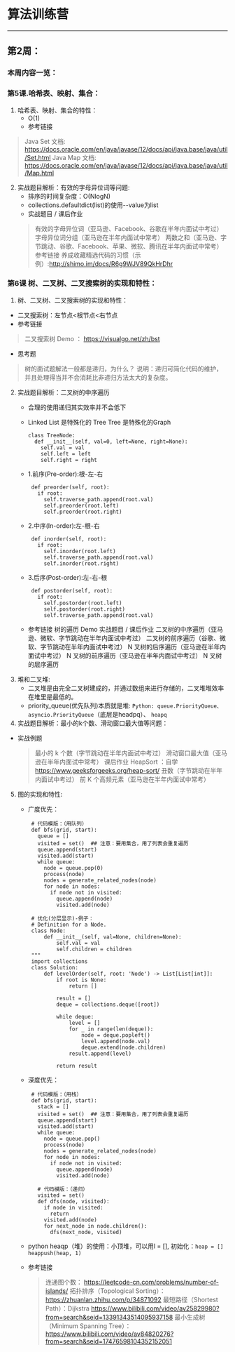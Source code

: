 # 算法训练营
---
## 第2周：
### **本周内容一览：**
### 第5课.哈希表、映射、集合：
1. 哈希表、映射、集合的特性：
   * O(1)
   * 参考链接
  >Java Set 文档: https://docs.oracle.com/en/java/javase/12/docs/api/java.base/java/util/Set.html
  >Java Map 文档: https://docs.oracle.com/en/java/javase/12/docs/api/java.base/java/util/Map.html
2. 实战题目解析：有效的字母异位词等问题:
   * 排序的时间复杂度：O(NlogN)
   * collections.defaultdict(list)的使用--value为list
   * 实战题目 / 课后作业
    >有效的字母异位词（亚马逊、Facebook、谷歌在半年内面试中考过）
    >字母异位词分组（亚马逊在半年内面试中常考）
    >两数之和（亚马逊、字节跳动、谷歌、Facebook、苹果、微软、腾讯在半年内面试中常考）
    >参考链接
    >养成收藏精选代码的习惯（示例）:http://shimo.im/docs/R6g9WJV89QkHrDhr

### 第6课 树、二叉树、二叉搜索树的实现和特性：
1. 树、二叉树、二叉搜索树的实现和特性：
  * 二叉搜索树：左节点<根节点<右节点
  * 参考链接
  >二叉搜索树 Demo ： https://visualgo.net/zh/bst
  * 思考题
  >树的面试题解法一般都是递归，为什么？
  >说明：递归可简化代码的维护，并且处理得当并不会消耗比非递归方法太大的复杂度。

2. 实战题目解析：二叉树的中序遍历
   * 合理的使用递归其实效率并不会低下
   *  Linked List 是特殊化的 Tree Tree 是特殊化的Graph

          class TreeNode:
            def __init__(self, val=0, left=None, right=None):
              self.val = val
              self.left = left
              self.right = right
   * 1.前序(Pre-order):根-左-右 

          def preorder(self, root):
            if root:
              self.traverse_path.append(root.val)
              self.preorder(root.left)
              self.preorder(root.right)
   * 2.中序(In-order):左-根-右 

          def inorder(self, root):
            if root:
              self.inorder(root.left)
              self.traverse_path.append(root.val)
              self.inorder(root.right)
   * 3.后序(Post-order):左-右-根

          def postorder(self, root):
            if root:
              self.postorder(root.left)
              self.postorder(root.right)
              self.traverse_path.append(root.val)
   * 参考链接
      树的遍历 Demo
      实战题目 / 课后作业
      二叉树的中序遍历（亚马逊、微软、字节跳动在半年内面试中考过）
      二叉树的前序遍历（谷歌、微软、字节跳动在半年内面试中考过）
      N 叉树的后序遍历（亚马逊在半年内面试中考过）
      N 叉树的前序遍历（亚马逊在半年内面试中考过）
      N 叉树的层序遍历
3. 堆和二叉堆:
    * 二叉堆是由完全二叉树建成的，并通过数组来进行存储的，二叉堆堆效率在堆里是最低的。
    * priority_queue(优先队列)本质就是堆:
      `Python: queue.PriorityQueue、 asyncio.PriorityQueue`（底层是headpq）、 `heapq`
4. 实战题目解析：最小的k个数、滑动窗口最大值等问题：
  * 实战例题
    >最小的 k 个数（字节跳动在半年内面试中考过）
    >滑动窗口最大值（亚马逊在半年内面试中常考）
    >课后作业
    >HeapSort ：自学 https://www.geeksforgeeks.org/heap-sort/
    >丑数（字节跳动在半年内面试中考过）
    >前 K 个高频元素（亚马逊在半年内面试中常考）

5. 图的实现和特性:
   * 广度优先：

          # 代码模版：（用队列）
          def bfs(grid, start):
            queue = []
            visited = set()  ## 注意：要用集合，用了列表会重复遍历
            queue.append(start)
            visited.add(start)
            while queue:
              node = queue.pop(0)
              process(node)
              nodes = generate_related_nodes(node)
              for node in nodes:
                if node not in visited:
                  queue.append(node)
                  visited.add(node)

          # 优化(分层显示)-例子：
          # Definition for a Node.
          class Node:
              def __init__(self, val=None, children=None):
                  self.val = val
                  self.children = children
          """
          import collections
          class Solution:
              def levelOrder(self, root: 'Node') -> List[List[int]]:
                  if root is None:
                      return []
                  
                  result = []
                  deque = collections.deque([root])

                  while deque:
                      level = []
                      for _ in range(len(deque)):
                          node = deque.popleft()
                          level.append(node.val)
                          deque.extend(node.children)
                      result.append(level)

                  return result



   * 深度优先：

          # 代码模版：（用栈）
          def bfs(grid, start):
            stack = []
            visited = set()  ## 注意：要用集合，用了列表会重复遍历
            queue.append(start)
            visited.add(start)
            while queue:
              node = queue.pop()
              process(node)
              nodes = generate_related_nodes(node)
              for node in nodes:
                if node not in visited:
                  queue.append(node)
                  visited.add(node)
                
            # 代码模版：（递归）
            visited = set()
            def dfs(node, visited):
              if node in visited:
                return
              visited.add(node)
              for next_node in node.children():
                dfs(next_node, visited)
   * python heaqp（堆）的使用：小顶堆，可以用l = [], 初始化：`heap = []  heappush(heap, 1)`
   * 参考链接
      >连通图个数： https://leetcode-cn.com/problems/number-of-islands/
      >拓扑排序（Topological Sorting）： https://zhuanlan.zhihu.com/p/34871092
      >最短路径（Shortest Path）：Dijkstra https://www.bilibili.com/video/av25829980?from=search&seid=13391343514095937158
      >最小生成树（Minimum Spanning Tree）： https://www.bilibili.com/video/av84820276?from=search&seid=17476598104352152051